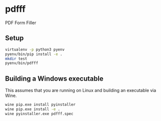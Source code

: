 # pdfff

PDF Form Filler

## Setup

```bash
virtualenv -p python3 pyenv
pyenv/bin/pip install -e .
mkdir test
pyenv/bin/pdfff
```

## Building a Windows executable

This assumes that you are running on Linux and building an executable via Wine.

```bash
wine pip.exe install pyinstaller
wine pip.exe install -e .
wine pyinstaller.exe pdfff.spec
```
